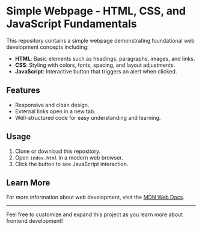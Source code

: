 # Simple Webpage - HTML, CSS, and JavaScript Fundamentals

This repository contains a simple webpage demonstrating foundational web development concepts including:

- **HTML**: Basic elements such as headings, paragraphs, images, and links.
- **CSS**: Styling with colors, fonts, spacing, and layout adjustments.
- **JavaScript**: Interactive button that triggers an alert when clicked.

## Features

- Responsive and clean design.
- External links open in a new tab.
- Well-structured code for easy understanding and learning.

## Usage

1. Clone or download this repository.
2. Open `index.html` in a modern web browser.
3. Click the button to see JavaScript interaction.

## Learn More

For more information about web development, visit the [MDN Web Docs](https://developer.mozilla.org/en-US/docs/Web).

---

Feel free to customize and expand this project as you learn more about frontend development!
